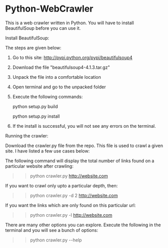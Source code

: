 Python-WebCrawler
=================

This is a web crawler written in Python. You will have to install BeautifulSoup before you can use it.


Install BeautifulSoup:

The steps are given below: 

1) Go to this site: http://pypi.python.org/pypi/beautifulsoup4

2) Download the file "beautifulsoup4-4.1.3.tar.gz"

3) Unpack the file into a comfortable location

4) Open terminal and go to the unpacked folder

5) Execute the following commands:

	python setup.py build

	python setup.py install

6) If the install is successful, you will not see any errors on the terminal.


Running the crawler:

Download the crawler.py file from the repo. This file is used to crawl a given site. I have listed a few use cases below:

The following command will display the total number of links found on a particular website after crawling:
>> python crawler.py http://website.com

If you want to crawl only upto a particular depth, then:
>> python crawler.py -d 2 http://website.com

If you want the links which are only found on this particular url:
>> python crawler.py -l http://website.com

There are many other options you can explore. Execute the following in the terminal and you will see a bunch of options:
>> python crawler.py --help

